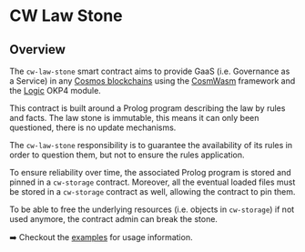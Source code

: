 # CW Law Stone

## Overview

The `cw-law-stone` smart contract aims to provide GaaS (i.e. Governance as a Service) in any [Cosmos blockchains](https://cosmos.network/) using the [CosmWasm](https://cosmwasm.com/) framework and the [Logic](https://docs.okp4.network/modules/next/logic) OKP4 module.

This contract is built around a Prolog program describing the law by rules and facts. The law stone is immutable, this means it can only been questioned, there is no update mechanisms.

The `cw-law-stone` responsibility is to guarantee the availability of its rules in order to question them, but not to ensure the rules application.

To ensure reliability over time, the associated Prolog program is stored and pinned in a `cw-storage` contract. Moreover, all the eventual loaded files must be stored in a `cw-storage` contract as well, allowing the contract to pin them.

To be able to free the underlying resources (i.e. objects in `cw-storage`) if not used anymore, the contract admin can break the stone.

➡️ Checkout the [examples](./examples/) for usage information.
